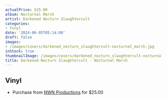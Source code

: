 ```yaml
---
actualPrice: $25.00
album: Nocturnal March
artist: Darkened Nocturn Slaughtercult
categories:
- Vinyl
date: '2024-06-05T05:14:00'
draft: false
images:
- /images/covers/darkened_nocturn_slaughtercult-nocturnal_march.jpg
inStock: true
thumbnailImage: /images/covers/darkened_nocturn_slaughtercult-nocturnal_march-thumb.jpg
title: Darkened Nocturn Slaughtercult - Nocturnal March
---
```


## Vinyl
* Purchase from [NWN Productions](http://shop.nwnprod.com/index.php?route=product/product&path=75&product_id=50772&sort=pd.name&order=ASC) for $25.00
